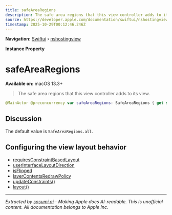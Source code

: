```yaml
---
title: safeAreaRegions
description: The safe area regions that this view controller adds to its view.
source: https://developer.apple.com/documentation/swiftui/nshostingview/safearearegions
timestamp: 2025-10-29T00:12:46.246Z
---
```


**Navigation:** [Swiftui](/documentation/swiftui) › [nshostingview](/documentation/swiftui/nshostingview)

**Instance Property**

# safeAreaRegions

**Available on:** macOS 13.3+

> The safe area regions that this view controller adds to its view.

```swift
@MainActor @preconcurrency var safeAreaRegions: SafeAreaRegions { get set }
```

## Discussion

The default value is `SafeAreaRegions.all`.

## Configuring the view layout behavior

- [requiresConstraintBasedLayout](/documentation/swiftui/nshostingview/requiresconstraintbasedlayout)
- [userInterfaceLayoutDirection](/documentation/swiftui/nshostingview/userinterfacelayoutdirection)
- [isFlipped](/documentation/swiftui/nshostingview/isflipped)
- [layerContentsRedrawPolicy](/documentation/swiftui/nshostingview/layercontentsredrawpolicy)
- [updateConstraints()](/documentation/swiftui/nshostingview/updateconstraints())
- [layout()](/documentation/swiftui/nshostingview/layout())

---

*Extracted by [sosumi.ai](https://sosumi.ai) - Making Apple docs AI-readable.*
*This is unofficial content. All documentation belongs to Apple Inc.*
